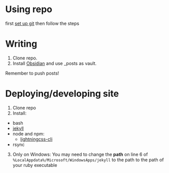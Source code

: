 # Using repo
first [set up git](https://www.theodinproject.com/lessons/foundations-setting-up-git) then follow the steps

# Writing
1. Clone repo.
2. Install [Obsidian](https://obsidian.md/) and use _posts as vault.

Remember to push posts!

# Deploying/developing site
1. Clone repo
2. Install:
* bash
* [jekyll](https://jekyllrb.com/docs/installation/)
* node and npm:
    * [lightningcss-cli](https://lightningcss.dev/docs.html)
* rsync
3. Only on Windows:
You may need to change the **path** on line 6 of `%LocalAppdata%/Microsoft/WindowsApps/jekyll` to the path to the path of your ruby executable